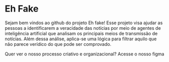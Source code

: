 # Eh Fake

Sejam bem vindos ao github do projeto Eh fake! Esse projeto visa ajudar as pessoas a identificarem a veracidade das notícias por meio de agentes de inteligência artificial que analisam os principais meios de transmissão de notícias. Além dessa análise, aplica-se uma lógica para filtrar aquilo que não parece verídico do que pode ser comprovado.

Quer ver o nosso processo criativo e organizacional? Acesse o nosso figma
